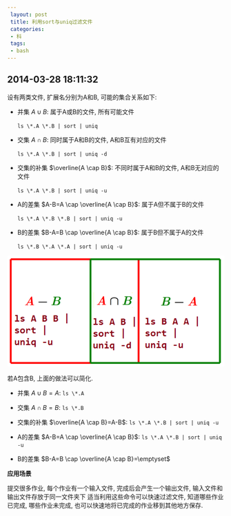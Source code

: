 ```yaml
---
 layout: post
 title: 利用sort与uniq过滤文件
 categories: 
 - 科
 tags:
 - bash
---
```


## 2014-03-28 18:11:32

设有两类文件, 扩展名分别为A和B, 可能的集合关系如下:

- 并集 $A \cup B$: 属于A或B的文件, 所有可能文件

	`ls \*.A \*.B | sort | uniq`

- 交集 $A\cap B$: 同时属于A和B的文件, A和B互有对应的文件

	`ls \*.A \*.B | sort | uniq -d`

- 交集的补集 $\overline{A \cap B}$: 不同时属于A和B的文件, A和B无对应的文件

	`ls \*.A \*.B | sort | uniq -u`

- A的差集 $A-B=A \cap \overline{A \cap B}$: 属于A但不属于B的文件

	`ls \*.A \*.B \*.B | sort | uniq -u`

- B的差集 $B-A=B \cap \overline{A \cap B}$: 属于B但不属于A的文件

	`ls \*.B \*.A \*.A | sort | uniq -u`

![File](/pic/2014-03-28-FileSet.png)

若A包含B, 上面的做法可以简化.

- 并集 $A \cup B=A$: `ls \*.A`

- 交集 $A\cap B=B$:  `ls \*.B`

- 交集的补集 $\overline{A \cap B}=A-B$: `ls \*.A \*.B | sort | uniq -u`

- A的差集 $A-B=A \cap \overline{A \cap B}$: `ls \*.A \*.B | sort | uniq -u`

- B的差集 $B-A=B \cap \overline{A \cap B}=\emptyset$

**应用场景**

提交很多作业, 每个作业有一个输入文件, 完成后会产生一个输出文件, 输入文件和输出文件存放于同一文件夹下
适当利用这些命令可以快速过滤文件, 知道哪些作业已完成, 哪些作业未完成, 也可以快速地将已完成的作业移到其他地方保存.
